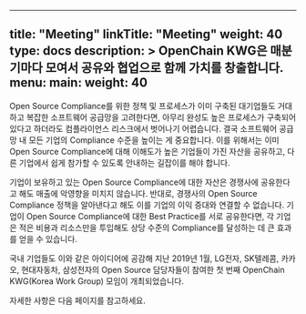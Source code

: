 
---
title: "Meeting"
linkTitle: "Meeting"
weight: 40
type: docs
description: >
  OpenChain KWG은 매분기마다 모여서 공유와 협업으로 함께 가치를 창출합니다. 
menu:
  main:
    weight: 40
---

Open Source Compliance를 위한 정책 및 프로세스가 이미 구축된 대기업들도 거대하고 복잡한 소프트웨어 공급망을 고려한다면, 아무리 완성도 높은 프로세스가 구축되어 있다고 하더라도 컴플라이언스 리스크에서 벗어나기 어렵습니다. 결국 소프트웨어 공급망 내 모든 기업의 Compliance 수준을 높이는 게 중요합니다. 이를 위해서는 이미 Open Source Compliance에 대해 이해도가 높은 기업들이 가진 자산을 공유하고, 다른 기업에서 쉽게 참가할 수 있도록 안내하는 길잡이를 해야 합니다.

기업이 보유하고 있는 Open Source Compliance에 대한 자산은 경쟁사에 공유한다고 해도 매출에 악영향을 미치지 않습니다. 반대로, 경쟁사의 Open Source Compliance 정책을 알아낸다고 해도 이를 기업의 이익 증대와 연결할 수 없습니다. 기업이 Open Source Compliance에 대한 Best Practice를 서로 공유한다면, 각 기업은 적은 비용과 리소스만을 투입해도 상당 수준의 Compliance를 달성하는 데 큰 효과를 얻을 수 있습니다.

국내 기업들도 이와 같은 아이디어에 공감해 지난 2019년 1월, LG전자, SK텔레콤, 카카오, 현대자동차, 삼성전자의 Open Source 담당자들이 참여한 첫 번째 OpenChain KWG(Korea Work Group) 모임이 개최되었습니다.

자세한 사항은 다음 페이지를 참고하세요. 

